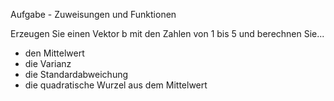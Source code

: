 Aufgabe - Zuweisungen und Funktionen

Erzeugen Sie einen Vektor b mit den Zahlen von 1 bis 5 und berechnen
Sie...

-   den Mittelwert
-   die Varianz
-   die Standardabweichung
-   die quadratische Wurzel aus dem Mittelwert
